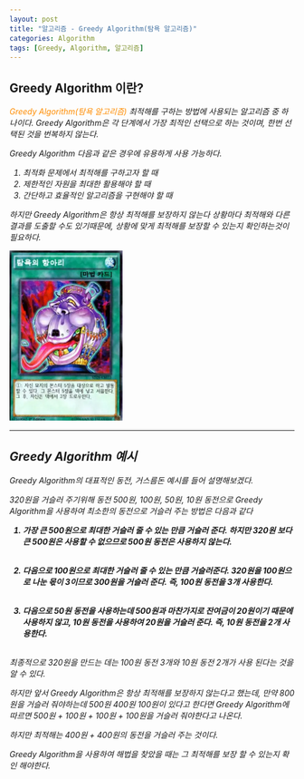 ```yaml
---
layout: post
title: "알고리즘 - Greedy Algorithm(탐욕 알고리즘)"
categories: Algorithm
tags: [Greedy, Algorithm, 알고리즘]
---
```


## Greedy Algorithm 이란?

<I><span style = "color:#FF8C00">Greedy Algorithm(탐욕 알고리즘)</span> 최적해를 구하는 방법에 사용되는 알고리즘 중 하나이다.
Greedy Algorithm은 각 단계에서 가장 최적인 선택으로 하는 것이며, 한번 선택된 것을 번복하지 않는다.

Greedy Algorithm 다음과 같은 경우에 유용하게 사용 가능하다.

1. 최적화 문제에서 최적해를 구하고자 할 때
2. 제한적인 자원을 최대한 활용해야 할 때
3. 간단하고 효율적인 알고리즘을 구현해야 할 때

하지만 Greedy Algorithm은 항상 최적해를 보장하지 않는다 상황마다 최적해와 다른 결과를 도출할 수도 있기때문에, 상황에 맞게 최적해를 보장할 수 있는지 확인하는것이 필요하다.

<img src="/assets/images/Greedy.png" width="200px" height="300px" alt="Greedy">

<br/>

<hr/>

## Greedy Algorithm 예시

Greedy Algorithm의 대표적인 동전, 거스름돈 예시를 들어 설명해보겠다.

320원을 거슬러 주기위해 동전 500원, 100원, 50원, 10원 동전으로 Greedy Algorithm을 사용하여 최소한의 동전으로 거슬러 주는 방법은 다음과 같다

<div style = " font-weight:bold">

1. 가장 큰 500원으로 최대한 거슬러 줄 수 있는 만큼 거슬러 준다. 하지만 320원 보다 큰 500원은 사용할 수 없으므로 500원 동전은 사용하지 않는다.<br/><br/>

2. 다음으로 100원으로 최대한 거슬러 줄 수 있는 만큼 거슬러준다. 320원을 100원으로 나눈 몫이 3이므로 300원을 거슬러 준다. 즉, 100원 동전을 3개 사용한다.<br/><br/>

3. 다음으로 50원 동전을 사용하는데 500원과 마찬가지로 잔여금이 20원이기 때문에 사용하지 않고, 10원 동전을 사용하여 20원을 거슬러 준다. 즉, 10원 동전을 2개 사용한다.<br/><br/>

</div>
최종적으로 320원을 만드는 데는 100원 동전 3개와 10원 동전 2개가 사용 된다는 것을 알 수 있다.

하지만 앞서 Greedy Algorithm은 항상 최적해를 보장하지 않는다고 했는데, 만약 800원을 거슬러 줘야하는데 500원 400원 100원이 있다고 한다면 Greedy Algorithm에 따르면 500원 + 100원 + 100원 + 100원을 거슬러 줘야한다고 나온다.

하지만 최적해는 400원 + 400원의 동전을 거슬러 주는 것이다.

Greedy Algorithm을 사용하여 해법을 찾았을 때는 그 최적해를 보장 할 수 있는지 확인 해야한다.
